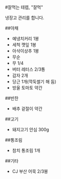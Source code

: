 #잘먹는 테렙, "잘먹"

냉장고 관리를 합니다.


##야채
- 예냉치커리 1봉
- 세척 깻잎 1봉
- 아삭이상추 1봉
- 무순
- 무 1/4
- 버터 레터스 2/3통
- 감자 2개
- 당근 1개(깍둑썰기 해 둠)
- 방울 토마토 약간

##반찬
- 배추 겉절이 약간

##고기
- 돼지고기 안심 300g

##통조림
- 참치 통조림 1개

##기타
- CJ 부산 어묵 2/3봉


